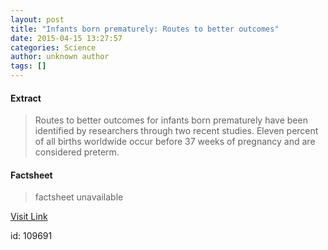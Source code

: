 ```yaml
---
layout: post
title: "Infants born prematurely: Routes to better outcomes"
date: 2015-04-15 13:27:57
categories: Science
author: unknown author
tags: []
---
```



#### Extract
>Routes to better outcomes for infants born prematurely have been identified by researchers through two recent studies. Eleven percent of all births worldwide occur before 37 weeks of pregnancy and are considered preterm.

#### Factsheet
>factsheet unavailable

[Visit Link](http://feeds.sciencedaily.com/~r/sciencedaily/~3/w_hOe2DdNIE/150415092757.htm)

id:  109691
